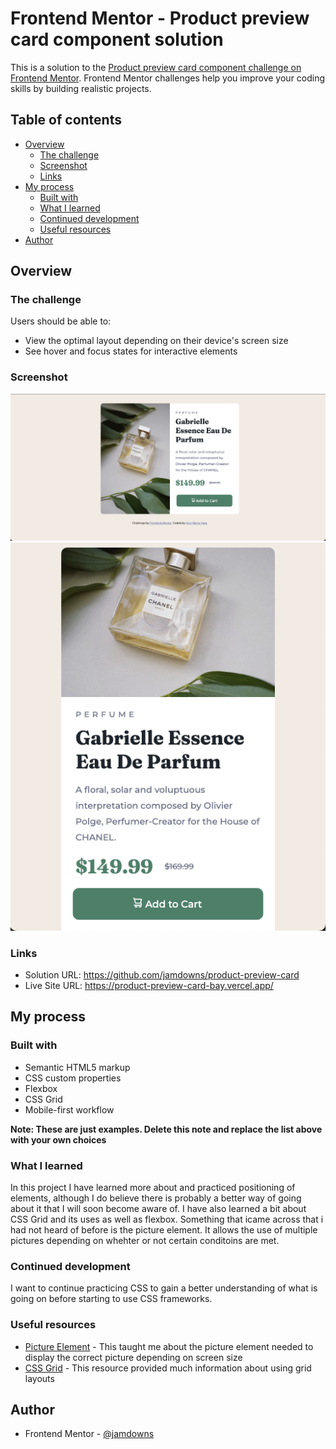 # Frontend Mentor - Product preview card component solution

This is a solution to the [Product preview card component challenge on Frontend Mentor](https://www.frontendmentor.io/challenges/product-preview-card-component-GO7UmttRfa). Frontend Mentor challenges help you improve your coding skills by building realistic projects.

## Table of contents

- [Overview](#overview)
  - [The challenge](#the-challenge)
  - [Screenshot](#screenshot)
  - [Links](#links)
- [My process](#my-process)
  - [Built with](#built-with)
  - [What I learned](#what-i-learned)
  - [Continued development](#continued-development)
  - [Useful resources](#useful-resources)
- [Author](#author)

## Overview

### The challenge

Users should be able to:

- View the optimal layout depending on their device's screen size
- See hover and focus states for interactive elements

### Screenshot

![](./images/desktop.png)
![](./images/mobile.png)

### Links

- Solution URL: <https://github.com/jamdowns/product-preview-card>
- Live Site URL: <https://product-preview-card-bay.vercel.app/>

## My process

### Built with

- Semantic HTML5 markup
- CSS custom properties
- Flexbox
- CSS Grid
- Mobile-first workflow

**Note: These are just examples. Delete this note and replace the list above with your own choices**

### What I learned

In this project I have learned more about and practiced positioning of elements, although I do
believe there is probably a better way of going about it that I will soon become aware of. I have also learned a bit about CSS Grid and its uses as well as flexbox. Something that icame across that i had not heard of before is the picture element. It allows the use of multiple pictures depending on whehter or not certain conditoins are met.

### Continued development

I want to continue practicing CSS to gain a better understanding  of what is going on before starting to use CSS frameworks.

### Useful resources

- [Picture Element](https://developer.mozilla.org/en-US/docs/Web/HTML/Element/picture) - This taught me about the picture element needed to display the correct picture depending on screen size
- [CSS Grid](https://www.w3schools.com/css/css_grid.asp) - This resource provided much information about using grid layouts

## Author

- Frontend Mentor - [@jamdowns](https://www.frontendmentor.io/profile/jamdowns)

